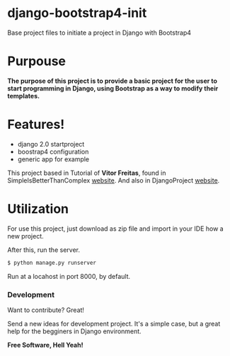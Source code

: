 # django-bootstrap4-init

Base project files to initiate a project in Django with Bootstrap4
# Purpouse 

**The purpose of this project is to provide a basic project for the user to start programming in Django, using Bootstrap as a way to modify their templates.**

# Features!

  - django 2.0 startproject 
  - boostrap4 configuration
  - generic app for example

This project based in Tutorial of **Vitor Freitas**, found in SimpleIsBetterThanComplex [website][sbc]. And also in DjangoProject [website][ddm].

# Utilization
For use this project, just download as zip file and import in your IDE how a new project.

After this, run the server.

```sh
$ python manage.py runserver
```

Run at a locahost in port 8000, by default.

### Development

Want to contribute? Great!

Send a new ideas for development project. It's a simple case, but a great help for the begginers in Django environment.



**Free Software, Hell Yeah!**

[//]: # (These are reference links used in the body of this note and get stripped out when the markdown processor does its job. There is no need to format nicely because it shouldn't be seen. Thanks SO - http://stackoverflow.com/questions/4823468/store-comments-in-markdown-syntax)


   [sbc]: <https://simpleisbetterthancomplex.com/>
   [ddm]: <https://docs.djangoproject.com/pt-br/2.0/intro/>
  
